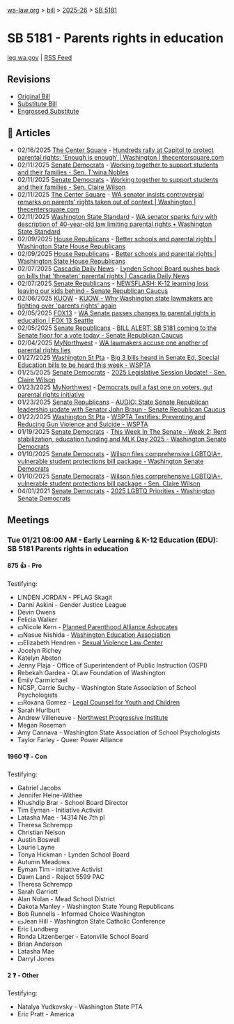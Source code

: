 [wa-law.org](/) > [bill](/bill/) > [2025-26](/bill/2025-26/) > [SB 5181](/bill/2025-26/sb/5181/)

# SB 5181 - Parents rights in education
[leg.wa.gov](https://app.leg.wa.gov/billsummary?BillNumber=5181&Year=2025&Initiative=false) | [RSS Feed](./rss.xml)

## Revisions
* [Original Bill](1/)
* [Substitute Bill](S/)
* [Engrossed Substitute](S.E/)

## 📰 Articles
* 02/16/2025 [The Center Square](/org/the_center_square/) - [Hundreds rally at Capitol to protect parental rights: ‘Enough is enough’ | Washington | thecentersquare.com](https://www.thecentersquare.com/washington/article_3759a090-ecbf-11ef-88cc-2b90955ea0c2.html#:~:text=Senate%20Bill%205181)
* 02/11/2025 [Senate Democrats](/org/senate_democrats/) - [Working together to support students and their families - Sen. T’wina Nobles](https://senatedemocrats.wa.gov/nobles/2025/02/11/working-together-to-support-students-and-their-families/#:~:text=Senate%20Bill%205181)
* 02/11/2025 [Senate Democrats](/org/senate_democrats/) - [Working together to support students and their families - Sen. Claire Wilson](https://senatedemocrats.wa.gov/wilson/2025/02/11/working-together-to-support-students-and-their-families/#:~:text=Senate%20Bill%205181)
* 02/11/2025 [The Center Square](/org/the_center_square/) - [WA senator insists controversial remarks on parents' rights taken out of context | Washington | thecentersquare.com](https://www.thecentersquare.com/washington/article_086c03d6-e8c8-11ef-a124-93ba3339c796.html#:~:text=Senate%20Bill%205181)
* 02/11/2025 [Washington State Standard](/org/washington_state_standard/) - [WA senator sparks fury with description of 40-year-old law limiting parental rights • Washington State Standard](https://washingtonstatestandard.com/2025/02/10/wa-senator-sparks-fury-with-description-of-40-year-old-law-limiting-parental-rights/#:~:text=Senate%20Bill%205181)
* 02/09/2025 [House Republicans](/org/house_republicans/) - [Better schools and parental rights | Washington State House Republicans](http://houserepublicans.wa.gov/current/better-schools-and-parental-rights/#:~:text=Senate%20Bill%205181)
* 02/09/2025 [House Republicans](/org/house_republicans/) - [Better schools and parental rights | Washington State House Republicans](https://houserepublicans.wa.gov/current/better-schools-and-parental-rights/#:~:text=Senate%20Bill%205181)
* 02/07/2025 [Cascadia Daily News](/org/cascadia_daily_news/) - [Lynden School Board pushes back on bills that 'threaten' parental rights | Cascadia Daily News](https://www.cascadiadaily.com/2025/feb/07/lynden-school-board-pushes-back-on-bills-that-threaten-parental-rights/#:~:text=Senate%20Bill%205181,)
* 02/07/2025 [Senate Republicans](/org/senate_republicans/) - [NEWSFLASH: K-12 learning loss leaving our kids behind - Senate Republican Caucus](https://src.wastateleg.org/blog/newsflash-k-12-learning-loss-leaving-kids-behind/#:~:text=Senate%20Bill%205181,)
* 02/06/2025 [KUOW](/org/kuow/) - [KUOW - Why Washington state lawmakers are fighting over 'parents rights' again](https://www.kuow.org/stories/the-fight-over-parents-rights-is-back-in-olympia-here-s-what-s-going-on#:~:text=Senate%20Bill%205181)
* 02/05/2025 [FOX13](/org/fox13/) - [WA Senate passes changes to parental rights in education | FOX 13 Seattle](https://www.fox13seattle.com/news/washington-changes-parental-rights-education#:~:text=Senate%20Bill%205181)
* 02/05/2025 [Senate Republicans](/org/senate_republicans/) - [BILL ALERT: SB 5181 coming to the Senate floor for a vote today - Senate Republican Caucus](https://src.wastateleg.org/blog/bill-alert-sb-5181-coming-senate/#:~:text=Read%20the%20full%20text%20of%20the%20bill.)
* 02/04/2025 [MyNorthwest](/org/mynorthwest/) - [WA lawmakers accuse one another of parental rights lies](https://mynorthwest.com/mynorthwest-politics/wa-parental-rights/4039888#:~:text=Senate%20Bill%205181)
* 01/27/2025 [Washington St Pta](/org/washington_st_pta/) - [Big 3 bills heard in Senate Ed, Special Education bills to be heard this week - WSPTA](https://www.wastatepta.org/2025session-week3/#:~:text=SB%205181)
* 01/25/2025 [Senate Democrats](/org/senate_democrats/) - [2025 Legislative Session Update! - Sen. Claire Wilson](https://senatedemocrats.wa.gov/wilson/2025/01/24/2025-legislative-session-update/#:~:text=SB%205181)
* 01/23/2025 [MyNorthwest](/org/mynorthwest/) - [Democrats pull a fast one on voters, gut parental rights initiative](https://mynorthwest.com/ktth/ktth-opinion/rantz-wa-democrats-pulled-a-fast-one-on-voters-as-they-undo-parental-rights-initiative/4029200#:~:text=Senate%20Bill%205181)
* 01/23/2025 [Senate Republicans](/org/senate_republicans/) - [AUDIO: State Senate Republican leadership update with Senator John Braun - Senate Republican Caucus](https://src.wastateleg.org/blog/audio-state-senate-republican-leadership-update-senator-john-braun/#:~:text=5181)
* 01/22/2025 [Washington St Pta](/org/washington_st_pta/) - [WSPTA Testifies: Preventing and Reducing Gun Violence and Suicide - WSPTA](https://www.wastatepta.org/wspta-testifies-preventing-and-reducing-gun-violence-and-suicide/#:~:text=SB%205181)
* 01/19/2025 [Senate Democrats](/org/senate_democrats/) - [This Week In The Senate - Week 2: Rent stabilization, education funding and MLK Day 2025 - Washington Senate Democrats](https://senatedemocrats.wa.gov/blog/2025/01/19/this-week-in-the-senate-week-2-rent-stabilization-education-funding-and-mlk-day-2025/#:~:text=SB%205181)
* 01/10/2025 [Senate Democrats](/org/senate_democrats/) - [Wilson files comprehensive LGBTQIA+, vulnerable student protections bill package - Washington Senate Democrats](https://senatedemocrats.wa.gov/blog/2025/01/10/wilson-files-comprehensive-lgbtqia-vulnerable-student-protections-bill-package/#:~:text=SB%205181)
* 01/10/2025 [Senate Democrats](/org/senate_democrats/) - [Wilson files comprehensive LGBTQIA+, vulnerable student protections bill package - Sen. Claire Wilson](https://senatedemocrats.wa.gov/wilson/2025/01/10/wilson-files-comprehensive-lgbtqia-vulnerable-student-protections-bill-package/#:~:text=SB%205181)
* 04/01/2021 [Senate Democrats](/org/senate_democrats/) - [2025 LGBTQ Priorities - Washington Senate Democrats](https://senatedemocrats.wa.gov/lgbtq2025priorities/#:~:text=Senate%20Bill%205181)

## Meetings
### Tue 01/21 08:00 AM - Early Learning & K-12 Education (EDU): SB 5181 Parents rights in education
#### 875 👍 - Pro
Testifying:
* LINDEN JORDAN - PFLAG Skagit
* Danni Askini - Gender Justice League
* Devin Owens
* Felicia Walker
* 💵Nicole Kern - [Planned Parenthood Alliance Advocates](/org/planned_parenthood_alliance_advocates/)
* 💵Nasue Nishida - [Washington Education Association](/org/washington_education_association/)
* 💵Elizabeth Hendren - [Sexual Violence Law Center](/org/sexual_violence_law_center/)
* Jocelyn Richey
* Katelyn Abston
* Jenny Plaja - Office of Superintendent of Public Instruction (OSPI)
* Rebekah Gardea - QLaw Foundation of Washington
* Emily Carmichael
* NCSP, Carrie Suchy - Washington State Association of School Psychologists
* 💵Roxana Gomez - [Legal Counsel for Youth and Children](/org/legal_counsel_for_youth_and_children/)
* Sarah Hurlburt
* Andrew Villeneuve - [Northwest Progressive Institute](/org/northwest_progressive_institute/)
* Megan Roseman
* Amy Cannava - Washington State Association of School Psychologists
* Taylor Farley - Queer Power Alliance

#### 1960 👎 - Con
Testifying:
* Gabriel Jacobs
* Jennifer Heine-Withee
* Khushdip Brar - School Board Director
* Tim Eyman - Initiative Activist
* Latasha Mae - 14314 Ne 7th pl
* Theresa Schrempp
* Christian Nelson
* Austin Boswell
* Laurie Layne
* Tonya Hickman - Lynden School Board
* Autumn Meadows
* Eyman Tim - initiative Activist
* Dawn Land - Reject 5599 PAC
* Theresa Schrempp
* Sarah Garriott
* Alan Nolan - Mead School District
* Dakota Manley - Washington State Young Republicans
* Bob Runnells - Informed Choice Washington
* 💵Jean Hill - Washington State Catholic Conference
* Eric Lundberg
* Ronda Litzenberger - Eatonville School Board
* Brian Anderson
* Latasha Mae
* Darryl Jones

#### 2 ❓ - Other
Testifying:
* Natalya Yudkovsky - Washington State PTA
* Eric Pratt - America

